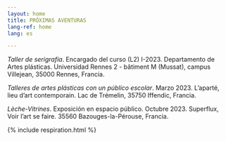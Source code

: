 ```yaml
---
layout: home
title: PRÓXIMAS AVENTURAS
lang-ref: home
lang: es

---
```

_Taller de serigrafía_. Encargado del curso (L2) I-2023. Departamento de Artes plásticas. Universidad Rennes 2 - bâtiment M (Mussat), campus Villejean, 35000 Rennes, Francia.

_Talleres de artes plásticas con un público escolar_. Marzo 2023. L’aparté, lieu d’art contemporain. Lac de Trémelin, 35750 Iffendic, Francia.

_Lèche-Vitrines_. Exposición en espacio público. Octubre 2023. Superflux, Voir l’art se faire. 35560 Bazouges-la-Pérouse, Francia.

{% include respiration.html %}